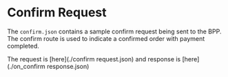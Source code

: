 # Confirm Request

The `confirm.json` contains a sample confirm request being sent to the BPP. The confirm route is used to indicate a confirmed order with payment completed.

The request is [here](./confirm request.json) and response is [here](./on_confirm response.json)